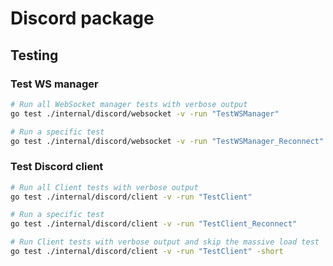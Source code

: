 # Discord package

## Testing

### Test WS manager
```bash
# Run all WebSocket manager tests with verbose output
go test ./internal/discord/websocket -v -run "TestWSManager"
```

```bash
# Run a specific test
go test ./internal/discord/websocket -v -run "TestWSManager_Reconnect"
```

### Test Discord client
```bash
# Run all Client tests with verbose output
go test ./internal/discord/client -v -run "TestClient"
```

```bash
# Run a specific test
go test ./internal/discord/client -v -run "TestClient_Reconnect"
```

```bash
# Run Client tests with verbose output and skip the massive load test
go test ./internal/discord/client -v -run "TestClient" -short
```
